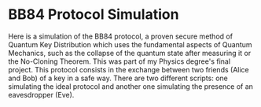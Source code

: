 # BB84 Protocol Simulation

Here is a simulation of the BB84 protocol, a proven secure method of Quantum Key Distribution which uses the fundamental aspects of Quantum Mechanics, such as the collapse of the quantum state after measuring it or the No-Cloning Theorem. This was part of my Physics degree's final project. 
This protocol consists in the exchange between two friends (Alice and Bob) of a key in a safe way. There are two different scripts: one simulating the ideal protocol and another one simulating the presence of an eavesdropper (Eve).
